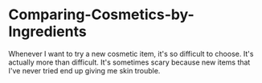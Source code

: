 # Comparing-Cosmetics-by-Ingredients
Whenever I want to try a new cosmetic item, it's so difficult to choose. It's actually more than difficult. It's sometimes scary because new items that I've never tried end up giving me skin trouble.

